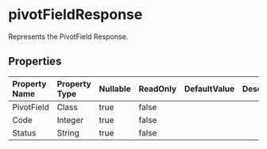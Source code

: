 # **pivotFieldResponse**

Represents the PivotField Response. 

## **Properties**

| Property Name | Property Type | Nullable |  ReadOnly | DefaultValue | Description | 
| :- | :- | :- |:- |  :- | :- |
|PivotField|Class|true|false |  ||
|Code|Integer|true|false |  ||
|Status|String|true|false |  ||


